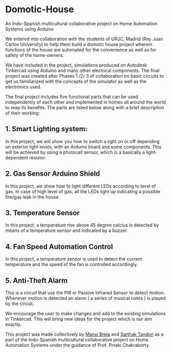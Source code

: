 # Domotic-House
An Indo-Spanish multicultural collaborative project on Home Automation Systems using Arduino

We entered into collaboration with the students of URJC, Madrid (Rey Juan Carlos University) to help them build a domotic
house project wherein functions of the house are automated for the convenience as well as for safety of the home-owners.

We have included in the project, simulations produced on Autodesk Tinkercad using Arduino and many other electrical components. 
The final project was created after Phases 1 /2/ 3 of collaboration on basic circuits to get us familiarized with the 
concepts of the simulator as well as the electronics used.

The final project includes five functional parts that can be used independently of each other and implemented in homes all
around the world to reap its benefits. The parts are listed below along with a brief description of their working:

## 1. Smart Lighting system: 

In this project, we will show you how to switch a light on or off depending on
exterior light levels, with an Arduino board and some components. This will be
achieved by using a photocell sensor, which is a basically a light-dependent resistor.

## 2. Gas Sensor Arduino Shield

In this project, we show how to light different LEDs according to level of
gas. In case of high level of gas, all the LEDs light up indicating a
possible fire/gas leak in the house.

## 3. Temperature Sensor

In this project, a temperature rise above 45 degree celcius is detected by
means of a temperature sensor and indicated by a buzzer.

## 4. Fan Speed Automation Control

In this project, a temperature sensor is used to detect the current
temperature and the speed of the fan is controlled accordingly.

## 5. Anti-Theft Alarm

This is a circuit that use the PIR or Passive Infrared Sensor to detect
motion. Whenever motion is detected an alarm ( a series of musical
notes ) is played by the circuit.

We encourage the user to make changes and add to the existing simulations in Tinkercad.
This will bring new ideas for the project which is our aim exactly.

This project was made collectively by [Mansi Breja](https://github.com/MansiBreja) and [Sarthak Tandon](https://github.com/sarthak0120) as a part of the Indo-Spanish multicultural collaborative project on Home Automation Systems under the guidance of Prof. Pinaki Chakraborty.
